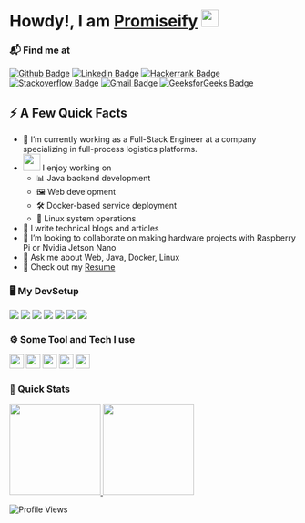 <h1>Howdy!, I am <a href="https://github.com/Promiseify">Promiseify</a> <img height="30px" src="https://emojis.slackmojis.com/emojis/images/1531849430/4246/blob-sunglasses.gif?1531849430"></h1>
</h1>

### 📬 Find me at
[![Github Badge](http://img.shields.io/badge/-Github-black?style=flat-square&logo=github&link=https://github.com/Promiseify/)](https://github.com/Promiseify/) 
[![Linkedin Badge](https://img.shields.io/badge/-LinkedIn-blue?style=flat-square&logo=Linkedin&logoColor=white&link=https://www.linkedin.com/in/Promiseifykollipara/)](https://www.linkedin.com/in/Promiseifykollipara)
[![Hackerrank Badge](https://img.shields.io/badge/-Hackerrank-2EC866?style=flat-square&logo=HackerRank&logoColor=white&link=https://www.hackerrank.com/Promiseify)](https://www.hackerrank.com/Promiseify)
[![Stackoverflow Badge](https://img.shields.io/badge/-Stack%20overflow-FE7A16?style=flat-square&logo=stack-overflow&logoColor=white&link=https://stackoverflow.com/users/11534375/Promiseify-kollipara)](https://stackoverflow.com/users/11534375/Promiseify-kollipara)
[![Gmail Badge](https://img.shields.io/badge/-Gmail-d14836?style=flat-square&logo=Gmail&logoColor=white&link=mailto:defcon.sentinal95@gmail.com)](mailto:defcon.sentinal95@gmail.com)
[![GeeksforGeeks Badge](https://img.shields.io/badge/-GeeksforGeeks-0F9D58?style=flat-square&logo=GeeksforGeeks&logoColor=white&link=https://auth.geeksforgeeks.org/user/Promiseifykollipara/articles)](https://auth.geeksforgeeks.org/user/Promiseifykollipara/articles)


## ⚡️ A Few Quick Facts

- 🔭 I’m currently working as a Full-Stack Engineer at a company specializing in full-process logistics platforms.
- <img src="https://media.giphy.com/media/WUlplcMpOCEmTGBtBW/giphy.gif" width="30">  I enjoy working on
  - 📊 Java backend development
  - 🖼 Web development
  - 🛠 Docker-based service deployment
  - 🤖 Linux system operations
- 📝 I write technical blogs and articles
- 👯 I’m looking to collaborate on making hardware projects with Raspberry Pi or Nvidia Jetson Nano
- 💬 Ask me about Web, Java, Docker, Linux
- 📙 Check out my [Resume](https://github.com/Promiseify)

  
### 🖥️ My DevSetup
<img src="https://img.shields.io/badge/Legion-555555.svg?&style=flat-square&logo=Lenovo&logoColor=E2231A"> <img src="https://img.shields.io/badge/Windows-555555.svg?&style=flat-square&logo=windows&logoColor=0078D6"> <img src="https://img.shields.io/badge/Chrome-555555.svg?&style=flat-square&logo=google-chrome&logoColor=FABC0C"> <img src="https://img.shields.io/badge/VS Code-555555?style=flat-square&logo=visual-studio-code&logoColor=007ACC"> <img src="https://img.shields.io/badge/Terminal-555555.svg?&style=flat-square&logo=powershell&logoColor=white"> <img src="https://img.shields.io/badge/Jupyter-555555.svg?&style=flat-square&logo=jupyter&logoColor=F37626"> <img src="https://img.shields.io/badge/Spotify-555555.svg?&style=flat-square&logo=spotify&logoColor=1ED760"> 

### ⚙️ Some Tool and Tech I use
<p align="left">
  <code><img src="https://cdn.jsdelivr.net/gh/devicons/devicon/icons/javascript/javascript-original.svg" height="25"/></code>
  <code><img src="https://cdn.jsdelivr.net/gh/devicons/devicon/icons/typescript/typescript-original.svg" height="25"/></code>
  <!-- <code><img src="https://cdn.jsdelivr.net/gh/devicons/devicon@latest/icons/swift/swift-original.svg" height="25"/></code> -->
  <!-- <code><img src="https://cdn.jsdelivr.net/gh/devicons/devicon@latest/icons/rust/rust-original.svg" height="25"/></code> -->
  <code><img src="https://cdn.jsdelivr.net/gh/devicons/devicon/icons/react/react-original.svg" height="25"/></code>
  <code><img src="https://cdn.jsdelivr.net/gh/devicons/devicon/icons/vuejs/vuejs-original.svg" height="25"/></code>
  <code><img src="https://cdn.jsdelivr.net/gh/devicons/devicon/icons/vitejs/vitejs-original.svg" height="25"/></code>
  <!-- <code><img src="https://cdn.jsdelivr.net/gh/devicons/devicon/icons/threejs/threejs-original-wordmark.svg" height="25"/></code> -->
</p>

### 🚀 Quick Stats
<a href="https://github.com/Promiseify">
  <img height="160" src="https://github-readme-stats.vercel.app/api?username=Promiseify&show_icons=true&theme=radical"/>
</a>

<a href="https://github.com/Promiseify">
  <img height="160" src="https://github-readme-stats.vercel.app/api/top-langs/?username=Promiseify&layout=compact&theme=radical&bg_color=30,ff758c,e4efe9&text_color=ffffff&title_color=29323c"/>
</a>
</p>


![Profile Views](https://komarev.com/ghpvc/?username=Promiseify)


<!-- <details>
<summary> 💥 Working on </summary>
<br>
<p align="center">
<a href="https://github.com/Promiseify/Machine-Learning">
<img src="https://github-readme-stats-Promiseify.vercel.app/api/pin/?username=Promiseify&repo=Machine-Learning&show_owner=true&theme=react" />
</a>&ensp;
<a href="https://github.com/Promiseify/Deep-Learning">
<img src="https://github-readme-stats-Promiseify.vercel.app/api/pin/?username=Promiseify&repo=Deep-Learning&show_owner=true&theme=react" />
</a>
</p>
</details> -->



<!--
**Promiseify/Promiseify** is a ✨ _special_ ✨ repository because its `README.md` (this file) appears on your GitHub profile.

pic on right
<img height="270" src="sss.svg" align=right>

 
views
![Profile Views](https://komarev.com/ghpvc/?username=Promiseify)
[![HitCount](http://hits.dwyl.com/Promiseify/.svg)](http://hits.dwyl.com/Promiseify)


social modded badge
<a href="https://www.linkedin.com/in/michael-hoffmann-3b8933b1"><img src="https://img.shields.io/badge/linkedin-%230077B5.svg?&style=for-the-badge&logo=linkedin&logoColor=white" height=25></a>


language badges:
![Python](https://img.shields.io/badge/Python-FECE00?style=flat&logo=Python&logoColor=3776AB)
![C](https://img.shields.io/badge/C-00599C?style=flat&logo=c)
![C++](https://img.shields.io/badge/C++-00599C?style=flat&logo=c%2b%2b)

![HTML5](https://img.shields.io/badge/HTML5-E34F26?style=flat&logo=html5&logoColor=white)
![CSS3](https://img.shields.io/badge/CSS3-1572B6?style=flat&logo=css3)
![Bootstrap](https://img.shields.io/badge/Bootstrap-563D7C?style=flat&logo=bootstrap)
![JavaScript](https://img.shields.io/badge/JavaScript-555555?style=flat&logo=javascript)
![Nodejs](https://img.shields.io/badge/Nodejs-555555?style=flat&logo=Node.js)
![MongoDB](https://img.shields.io/badge/MongoDB-555555?style=flat&logo=mongodb)

![Git](https://img.shields.io/badge/Git-555555?style=flat-square&logo=git)
![GitHub](https://img.shields.io/badge/GitHub-181717?style=flat-square&logo=github)


-->
